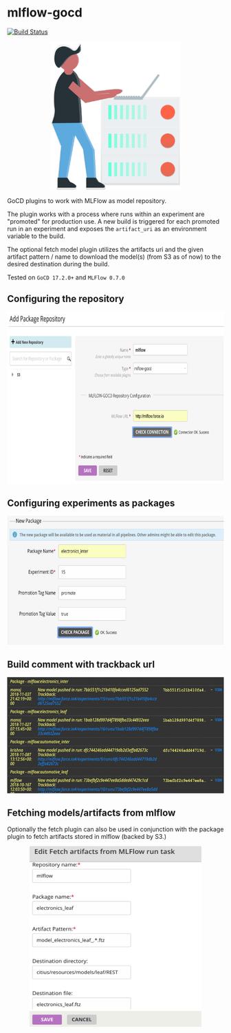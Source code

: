# mlflow-gocd
[![Build Status](https://travis-ci.org/indix/mlflow-gocd.svg?branch=master)](https://travis-ci.org/indix/mlflow-gocd)

<p align="center">
<img src="docs/logo.svg" width="300px"/>
</p>


GoCD plugins to work with MLFlow as model repository.

The plugin works with a process where runs within an experiment are "promoted" for production use. A new build is triggered for each promoted run in an experiment and exposes the `artifact_uri` as an environment variable to the build. 

The optional fetch model plugin utilizes the artifacts uri and the given artifact pattern / name to download the model(s) (from S3 as of now) to the desired destination during the build.

Tested on `GoCD 17.2.0+` and `MLFlow 0.7.0`

## Configuring the repository

<p align="center">
<img src="docs/configure-repository.png" width="801px" height="400px"/>
</p>

## Configuring experiments as packages

<p align="center">
<img src="docs/configure-package.png" width="600px" height="300px"/>
</p>

## Build comment with trackback url

<p align="center">
<img src="docs/trackback.png" width="600px" height="270px"/>
</p>

## Fetching models/artifacts from mlflow

Optionally the fetch plugin can also be used in conjunction with the package plugin to fetch artifacts stored in mlflow (backed by S3.)

<p align="center">
<img src="docs/fetch.png" width="400px" height="420px"/>
</p>


